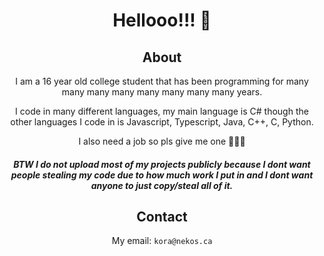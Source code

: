 <div align="center">
  <h1>Hellooo!!! 👋</h1>
  
  <h2 align="center">About</h3>
  
  I am a 16 year old college student that has been programming for many many many many many many many many years.
  
  I code in many different languages, my main language is C# though the other languages I code in is Javascript, Typescript, Java, C++, C, Python.

  I also need a job so pls give me one 🙏🙏🙏
  
  ##### BTW I do not upload most of my projects publicly because I dont want people stealing my code due to how much work I put in and I dont want anyone to just copy/steal all of it.
  
  <h2 align="center">Contact</h3>
  
  My email: `kora@nekos.ca`
  
</div>


